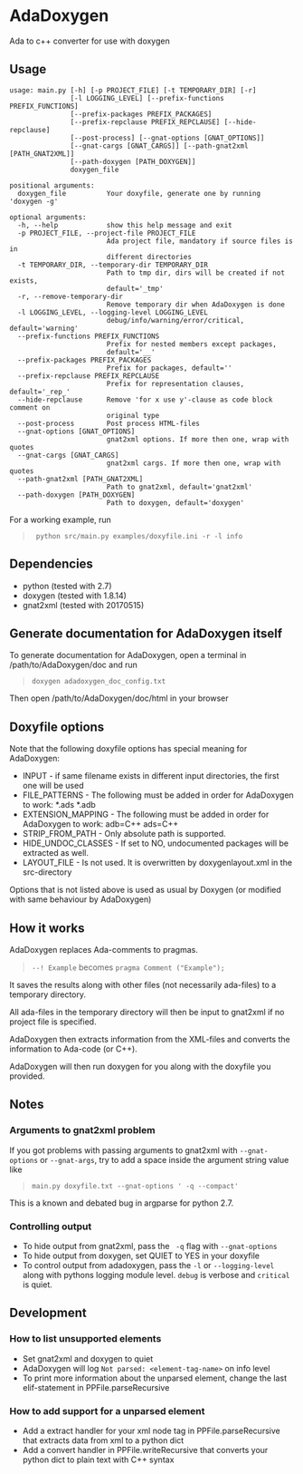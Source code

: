 # AdaDoxygen
Ada to c++ converter for use with doxygen

## Usage

```
usage: main.py [-h] [-p PROJECT_FILE] [-t TEMPORARY_DIR] [-r]
               [-l LOGGING_LEVEL] [--prefix-functions PREFIX_FUNCTIONS]
               [--prefix-packages PREFIX_PACKAGES]
               [--prefix-repclause PREFIX_REPCLAUSE] [--hide-repclause]
               [--post-process] [--gnat-options [GNAT_OPTIONS]]
               [--gnat-cargs [GNAT_CARGS]] [--path-gnat2xml [PATH_GNAT2XML]]
               [--path-doxygen [PATH_DOXYGEN]]
               doxygen_file

positional arguments:
  doxygen_file          Your doxyfile, generate one by running 'doxygen -g'

optional arguments:
  -h, --help            show this help message and exit
  -p PROJECT_FILE, --project-file PROJECT_FILE
                        Ada project file, mandatory if source files is in
                        different directories
  -t TEMPORARY_DIR, --temporary-dir TEMPORARY_DIR
                        Path to tmp dir, dirs will be created if not exists,
                        default='_tmp'
  -r, --remove-temporary-dir
                        Remove temporary dir when AdaDoxygen is done
  -l LOGGING_LEVEL, --logging-level LOGGING_LEVEL
                        debug/info/warning/error/critical, default='warning'
  --prefix-functions PREFIX_FUNCTIONS
                        Prefix for nested members except packages,
                        default='__'
  --prefix-packages PREFIX_PACKAGES
                        Prefix for packages, default=''
  --prefix-repclause PREFIX_REPCLAUSE
                        Prefix for representation clauses, default='_rep_'
  --hide-repclause      Remove 'for x use y'-clause as code block comment on
                        original type
  --post-process        Post process HTML-files
  --gnat-options [GNAT_OPTIONS]
                        gnat2xml options. If more then one, wrap with quotes
  --gnat-cargs [GNAT_CARGS]
                        gnat2xml cargs. If more then one, wrap with quotes
  --path-gnat2xml [PATH_GNAT2XML]
                        Path to gnat2xml, default='gnat2xml'
  --path-doxygen [PATH_DOXYGEN]
                        Path to doxygen, default='doxygen'
```

For a working example, run
> ` python src/main.py examples/doxyfile.ini -r -l info`

## Dependencies
* python (tested with 2.7)
* doxygen (tested with 1.8.14)
* gnat2xml (tested with 20170515)

## Generate documentation for AdaDoxygen itself
To generate documentation for AdaDoxygen, open a terminal in /path/to/AdaDoxygen/doc and run

> `doxygen adadoxygen_doc_config.txt`

Then open /path/to/AdaDoxygen/doc/html in your browser

## Doxyfile options
Note that the following doxyfile options has 
special meaning for AdaDoxygen:

* INPUT - if same filename exists in different input directories, the first one will be used
* FILE_PATTERNS - The following must be added in order for AdaDoxygen to work: *.ads *.adb
* EXTENSION_MAPPING - The following must be added in order for AdaDoxygen to work: adb=C++ ads=C++
* STRIP_FROM_PATH - Only absolute path is supported.
* HIDE_UNDOC_CLASSES - If set to NO, undocumented packages will be extracted as well.
* LAYOUT_FILE - Is not used. It is overwritten by doxygenlayout.xml in the src-directory

Options that is not listed above is used as usual by Doxygen (or modified with same behaviour by AdaDoxygen)

## How it works
AdaDoxygen replaces Ada-comments to pragmas.
> `--! Example`
becomes
> `pragma Comment ("Example");`

It saves the results along with other files (not necessarily ada-files) to a temporary directory.

All ada-files in the temporary directory will then be input to gnat2xml if no project file is specified.

AdaDoxygen then extracts information from the XML-files and converts the information to Ada-code (or C++).

AdaDoxygen will then run doxygen for you along with the doxyfile you provided.

## Notes

### Arguments to gnat2xml problem
If you got problems with passing arguments to gnat2xml with `--gnat-options` or `--gnat-args`, 
try to add a space inside the argument string value like

> ```main.py doxyfile.txt --gnat-options ' -q --compact'```

This is a known and debated bug in argparse for python 2.7.

### Controlling output
* To hide output from gnat2xml, pass the ` -q` flag with `--gnat-options`
* To hide output from doxygen, set QUIET to YES in your doxyfile
* To control output from adadoxygen, 
pass the `-l` or `--logging-level` along with pythons logging module level. 
`debug` is verbose and `critical` is quiet.

## Development
### How to list unsupported elements
* Set gnat2xml and doxygen to quiet
* AdaDoxygen will log `Not parsed: <element-tag-name>` on info level
* To print more information about the unparsed element, change the last elif-statement in PPFile.parseRecursive

### How to add support for a unparsed element
* Add a extract handler for your xml node tag in PPFile.parseRecursive that extracts data from xml to a python dict
* Add a convert handler in PPFile.writeRecursive that converts your python dict to plain text with C++ syntax
















